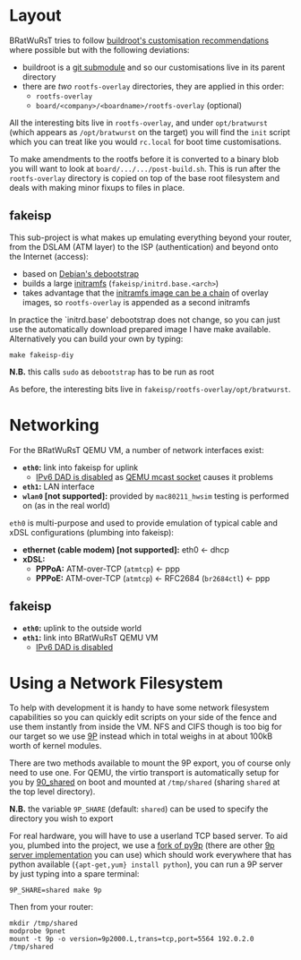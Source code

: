 # Layout

BRatWuRsT tries to follow [buildroot's customisation recommendations](http://buildroot.uclibc.org/downloads/manual/manual.html#customize) where possible but with the following deviations:

 * buildroot is a [git submodule](http://git-scm.com/docs/git-submodule) and so our customisations live in its parent directory
 * there are *two* `rootfs-overlay` directories, they are applied in this order:
     - `rootfs-overlay`
     - `board/<company>/<boardname>/rootfs-overlay` (optional)

All the interesting bits live in `rootfs-overlay`, and under `opt/bratwurst` (which appears as `/opt/bratwurst` on the target) you will find the `init` script which you can treat like you would `rc.local` for boot time customisations.

To make amendments to the rootfs before it is converted to a binary blob you will want to look at `board/.../.../post-build.sh`.  This is run after the `rootfs-overlay` directory is copied on top of the base root filesystem and deals with making minor fixups to files in place.

## fakeisp

This sub-project is what makes up emulating everything beyond your router, from the DSLAM (ATM layer) to the ISP (authentication) and beyond onto the Internet (access):

 * based on [Debian's debootstrap](https://wiki.debian.org/Debootstrap)
 * builds a large [initramfs](https://www.kernel.org/doc/Documentation/filesystems/ramfs-rootfs-initramfs.txt) (`fakeisp/initrd.base.<arch>`)
 * takes advantage that the [initramfs image can be a chain](https://www.kernel.org/doc/Documentation/early-userspace/buffer-format.txt) of overlay images, so `rootfs-overlay` is appended as a second initramfs

In practice the `initrd.base' debootstrap does not change, so you can just use the automatically download prepared image I have make available.  Alternatively you can build your own by typing:

    make fakeisp-diy

**N.B.** this calls `sudo` as `debootstrap` has to be run as root

As before, the interesting bits live in `fakeisp/rootfs-overlay/opt/bratwurst`.

# Networking

For the BRatWuRsT QEMU VM, a number of network interfaces exist:

 * **`eth0`:** link into fakeisp for uplink
     * [IPv6 DAD is disabled](board/qemu/mipsel/rootfs-overlay/opt/bratwurst/rc.d/20_ptp_no_v6_dad) as [QEMU mcast socket](http://lists.nongnu.org/archive/html/qemu-devel/2013-03/msg05497.html) causes it problems
 * **`eth1`:** LAN interface
 * **`wlan0` [not supported]:** provided by `mac80211_hwsim` testing is performed on (as in the real world)

`eth0` is multi-purpose and used to provide emulation of typical cable and xDSL configurations (plumbing into fakeisp):

 * **ethernet (cable modem) [not supported]:** eth0 <- dhcp
 * **xDSL:**
     * **PPPoA:** ATM-over-TCP (`atmtcp`) <- ppp
     * **PPPoE:** ATM-over-TCP (`atmtcp`) <- RFC2684 (`br2684ctl`) <- ppp

## fakeisp

 * **`eth0`:** uplink to the outside world
 * **`eth1`:** link into BRatWuRsT QEMU VM
     * [IPv6 DAD is disabled](fakeisp/rootfs-overlay/etc/sysctl.d/ptp_no_v6_dad.conf)

# Using a Network Filesystem

To help with development it is handy to have some network filesystem capabilities so you can quickly edit scripts on your side of the fence and use them instantly from inside the VM.  NFS and CIFS though is too big for our target so we use [9P](https://www.kernel.org/doc/Documentation/filesystems/9p.txt) instead which in total weighs in at about 100kB worth of kernel modules.

There are two methods available to mount the 9P export, you of course only need to use one.  For QEMU, the virtio transport is automatically setup for you by [90_shared](board/qemu/mipsel/rootfs-overlay/opt/bratwurst/rc.d/90_shared) on boot and mounted at `/tmp/shared` (sharing `shared` at the top level directory).

**N.B.** the variable `9P_SHARE` (default: `shared`) can be used to specify the directory you wish to export

For real hardware, you will have to use a userland TCP based server.  To aid you, plumbed into the project, we use a [fork of py9p](https://github.com/svinota/py9p) (there are other [9p server implementation](http://9p.cat-v.org/implementations) you can use) which should work everywhere that has python available (`{apt-get,yum} install python`), you can run a 9P server by just typing into a spare terminal:

    9P_SHARE=shared make 9p

Then from your router:

    mkdir /tmp/shared
    modprobe 9pnet
    mount -t 9p -o version=9p2000.L,trans=tcp,port=5564 192.0.2.0 /tmp/shared
